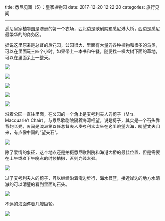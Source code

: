 title: 悉尼见闻（5）：皇家植物园
date: 2017-12-20 12:22:20
categories: 旅行见闻

----

悉尼皇家植物园是澳洲的第一个农场，西北边是歌剧院和悉尼港大桥，西边是悉尼最繁华的的商务区。

<!--more-->

据说这里原来是总督的后花园，公园很大，里面有大量的各种植物和很多的鸟类，可以在里面玩三四个小时。如果带上一本书和午餐，随便找一棵大树下面的草地，可以在里面呆上一整天。

![](https://steemitimages.com/DQmf9qqQ8bUCYhjTsLaugAuwj6fJiAKbXZDM1nwoze1q7Di/IMG_4388.JPG)

![](https://steemitimages.com/DQmPobi3YjVe4wDUmfxChb7gUK4Z9qTWdMmeJSUBNuudccQ/IMG_4383.JPG)

![](https://steemitimages.com/DQmdbAxRxMGVQRRyVAX6jDMeXy8FSJpUKXEQ49EK8GpMYcT/IMG_4380.JPG)

![](https://steemitimages.com/DQmU87Jg74GGyDFpraLsgChF6YFzcqHe86X6yN6KP9yncYA/IMG_4384.JPG)

![](https://steemitimages.com/DQmSTr5hrCrfyYLG6sLhynF6HtSzz4fL9vhLo5Rg1NE8zY6/IMG_4386.JPG)

沿着公园一直往里面，在公园的一个角上是麦考利夫人的椅子（Mrs. Macquarie’s Chair），与悉尼歌剧院隔着海湾相望。说是椅子，其实是一个石头靠背的长凳，传闻是澳洲第四任总督夫人麦考利太太坐在这里眺望大海，盼望丈夫归来，有点像中国的“望夫石”。

![](https://steemitimages.com/DQmWi7DFma6vYuKtMekgbWQdeskLbdFq3YUs4s3SFwom7y3/IMG_4395.JPG)

除了爱情的象征，这个地点还是拍摄悉尼歌剧院和海港大桥的最佳位置，但是需要在上午或者下午晚点的时候拍摄，否则光线太强。

![](https://steemitimages.com/DQmTPUFzW2DwU5P8UdQT2asRgPa3JmwFMmFQGTJM2vpFQ56/IMG_4392.JPG)

过了麦考利夫人的椅子，可以继续沿着海边步行，海水很蓝，接近岸边的地方水清澈的可以清楚的看到里面的石头。

![](https://steemitimages.com/DQmPDC7PagVdKKp3EZ6CPw17APuzHRaPX4P5BhZ8XwwcyhH/IMG_4396.JPG)

不远的海面停着几艘巨轮。

![](https://steemitimages.com/DQmcwvDESEHMCuHSZqXyMr5pYxd4Y18WVXamRx4guJA8FsT/IMG_4398.JPG)